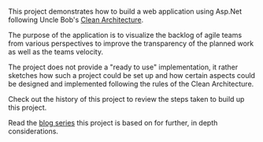 
This project demonstrates how to build a web application using Asp.Net following Uncle Bob's 
[Clean Architecture](https://blog.cleancoder.com/uncle-bob/2012/08/13/the-clean-architecture.html).

The purpose of the application is to visualize the backlog of agile teams from various perspectives
to improve the transparency of the planned work as well as the teams velocity.

The project does not provide a "ready to use" implementation, it rather sketches how such a project could
be set up and how certain aspects could be designed and implemented following the rules of the Clean Architecture.

Check out the history of this project to review the steps taken to build up this project.

Read the [blog series](http://www.plainionist.net/Implementing-Clean-Architecture-Overview/)
this project is based on for further, in depth considerations.


